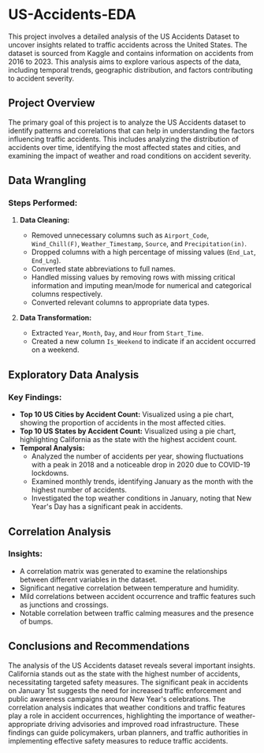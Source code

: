 # US-Accidents-EDA

This project involves a detailed analysis of the US Accidents Dataset to uncover insights related to traffic accidents across the United States. The dataset is sourced from Kaggle and contains information on accidents from 2016 to 2023. This analysis aims to explore various aspects of the data, including temporal trends, geographic distribution, and factors contributing to accident severity.

## Project Overview

The primary goal of this project is to analyze the US Accidents dataset to identify patterns and correlations that can help in understanding the factors influencing traffic accidents. This includes analyzing the distribution of accidents over time, identifying the most affected states and cities, and examining the impact of weather and road conditions on accident severity.

## Data Wrangling

### Steps Performed:
1. **Data Cleaning:**
   - Removed unnecessary columns such as `Airport_Code`, `Wind_Chill(F)`, `Weather_Timestamp`, `Source`, and `Precipitation(in)`.
   - Dropped columns with a high percentage of missing values (`End_Lat`, `End_Lng`).
   - Converted state abbreviations to full names.
   - Handled missing values by removing rows with missing critical information and imputing mean/mode for numerical and categorical columns respectively.
   - Converted relevant columns to appropriate data types.

2. **Data Transformation:**
   - Extracted `Year`, `Month`, `Day`, and `Hour` from `Start_Time`.
   - Created a new column `Is_Weekend` to indicate if an accident occurred on a weekend.

## Exploratory Data Analysis

### Key Findings:
- **Top 10 US Cities by Accident Count:** Visualized using a pie chart, showing the proportion of accidents in the most affected cities.
- **Top 10 US States by Accident Count:** Visualized using a pie chart, highlighting California as the state with the highest accident count.
- **Temporal Analysis:** 
  - Analyzed the number of accidents per year, showing fluctuations with a peak in 2018 and a noticeable drop in 2020 due to COVID-19 lockdowns.
  - Examined monthly trends, identifying January as the month with the highest number of accidents.
  - Investigated the top weather conditions in January, noting that New Year's Day has a significant peak in accidents.

## Correlation Analysis

### Insights:
- A correlation matrix was generated to examine the relationships between different variables in the dataset.
- Significant negative correlation between temperature and humidity.
- Mild correlations between accident occurrence and traffic features such as junctions and crossings.
- Notable correlation between traffic calming measures and the presence of bumps.

## Conclusions and Recommendations

The analysis of the US Accidents dataset reveals several important insights. California stands out as the state with the highest number of accidents, necessitating targeted safety measures. The significant peak in accidents on January 1st suggests the need for increased traffic enforcement and public awareness campaigns around New Year's celebrations. The correlation analysis indicates that weather conditions and traffic features play a role in accident occurrences, highlighting the importance of weather-appropriate driving advisories and improved road infrastructure. These findings can guide policymakers, urban planners, and traffic authorities in implementing effective safety measures to reduce traffic accidents.
